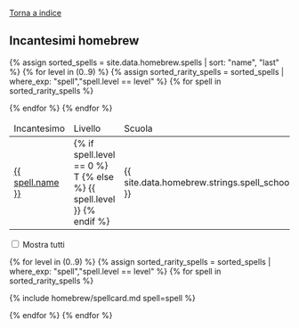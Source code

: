 [Torna a indice](/homebrew/index)

<script src="/assets/js/homebrew.js"></script>
<link rel="stylesheet" href="{{ '/assets/css/homebrew.css' | relative_url }}">

## Incantesimi homebrew

<table class="index">
<thead>
    <tr>
        <td>Incantesimo</td>
        <td>Livello</td>
        <td>Scuola</td>
    </tr>
</thead>
<tbody>

<!-- Rarity first, name second -->
{% assign sorted_spells = site.data.homebrew.spells | sort: "name", "last" %}
{% for level in (0..9) %}
{% assign sorted_rarity_spells = sorted_spells | where_exp: "spell","spell.level == level" %}
{% for spell in sorted_rarity_spells %}

<tr>
    <td><a href="#{{ spell.name | slugify }}">{{ spell.name }}</a></td>
    <td>{% if spell.level == 0 %} T {% else %} {{ spell.level }} {% endif %}</td>
    <td>{{ site.data.homebrew.strings.spell_schools[spell.school] }}</td>
</tr>

{% endfor %}
{% endfor %}

</tbody>
</table>

<form>
    <input type="checkbox" id="showall" name="showall">
    <label for="showall">Mostra tutti</label>
</form>

<div class="card-container">

<!-- Rarity first, name second -->
{% for level in (0..9) %}
{% assign sorted_rarity_spells = sorted_spells | where_exp: "spell","spell.level == level" %}
{% for spell in sorted_rarity_spells %}

<div class="card" markdown="1">

{% include homebrew/spellcard.md spell=spell %}

</div>

{% endfor %}
{% endfor %}

</div>